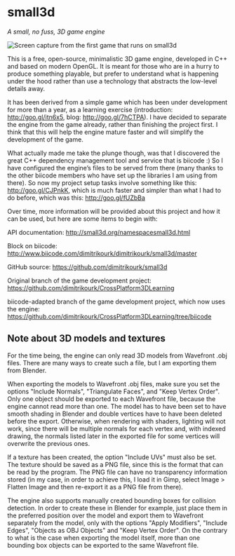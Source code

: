 small3d 
=======
*A small, no fuss, 3D game engine*

![Screen capture from the first game that runs on small3d](https://cloud.githubusercontent.com/assets/875167/4695565/ca5fafb2-5808-11e4-8a81-d186db8b335c.png)

This is a free, open-source, minimalistic 3D game engine, developed in C++ and based on modern OpenGL. It is meant for those who are in a hurry to produce something playable, but prefer to understand what is happening under the hood rather than use a technology that abstracts the low-level details away.

It has been derived from a simple game which has been under development for more than a year, as a learning exercise (introduction: http://goo.gl/itn6x5, blog: http://goo.gl/7hCTPA). I have decided to separate the engine from the game already, rather than finishing the project first. I think that this will help the engine mature faster and will simplify the development of the game.

What actually made me take the plunge though, was that I discovered the great C++ dependency management tool and service that is biicode :) So I have configured the engine’s files to be served from there (many thanks to the other biicode members who have set up the libraries I am using from there). So now my project setup tasks involve something like this: http://goo.gl/CJPnkK, which is much faster and simpler than what I had to do before, which was this: http://goo.gl/fUZbBa

Over time, more information will be provided about this project and how it can be used, but here are some items to begin with:

API documentation: http://small3d.org/namespacesmall3d.html

Block on biicode: http://www.biicode.com/dimitrikourk/dimitrikourk/small3d/master

GitHub source: https://github.com/dimitrikourk/small3d

Original branch of the game development project:
https://github.com/dimitrikourk/CrossPlatform3DLearning

biicode-adapted branch of the game development project, which now uses the engine:
https://github.com/dimitrikourk/CrossPlatform3DLearning/tree/biicode


Note about 3D models and textures
---------------------------------

For the time being, the engine can only read 3D
models from Wavefront .obj files. There are many
ways to create such a file, but I am exporting them
from Blender.

When exporting the models to Wavefront .obj files,
make sure you set the options "Include Normals",
"Triangulate Faces", and "Keep Vertex Order".
Only one object should be exported to each
Wavefront file, because the engine cannot read
more than one. The model has to have been set to
have smooth shading in Blender and double vertices
have to have been deleted before the export.
Otherwise, when rendering with shaders, lighting
will not work, since there will be multiple
normals for each vertex and, with indexed drawing,
the normals listed later in the exported file
for some vertices will overwrite the previous
ones.

If a texture has been created, the option "Include
UVs" must also be set. The texture should be saved
as a PNG file, since this is the format that can
be read by the program. The PNG file can have no
transparency information stored (in my case, in 
order to achieve this, I load it in Gimp, select 
Image > Flatten Image and then re-export it as a
PNG file from there).

The engine also supports manually created bounding
boxes for collision detection. In order to create
these in Blender for example, just place them in
the preferred position over the model and export
them to Wavefront separately from the model, only 
with the options "Apply Modifiers", "Include Edges",
"Objects as OBJ Objects" and "Keep Vertex Order".
On the contrary to what is the case when exporting
the model itself, more than one bounding box objects 
can be exported to the same Wavefront file.



